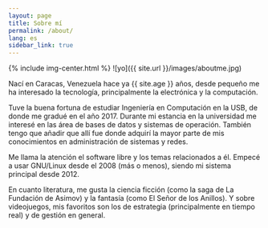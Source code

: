 ```yaml
---
layout: page
title: Sobre mí
permalink: /about/
lang: es
sidebar_link: true
---
```


{% include img-center.html %}
![yo]({{ site.url }}/images/aboutme.jpg)

Nací en Caracas, Venezuela hace ya {{ site.age }} años, desde pequeño
me ha interesado la tecnología, principalmente la electrónica y la computación.

Tuve la buena fortuna de estudiar Ingeniería en Computación en la USB, de donde me gradué en el año 2017.
Durante mi estancia en la universidad me interesé en las área de bases de datos y sistemas de operación.
También tengo que añadir que allí fue donde adquirí la mayor parte de mis conocimientos en administración de sistemas y redes.

Me llama la atención el software libre y los temas relacionados a él. Empecé a usar GNU/Linux desde el 2008 (más o menos),
siendo mi sistema principal desde 2012. 

En cuanto literatura, me gusta la ciencia ficción (como la saga de La Fundación de Asimov) y la fantasía 
(como El Señor de los Anillos). Y sobre videojuegos, mis favoritos son los de estrategia (principalmente en tiempo real)
y de gestión en general.
